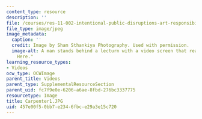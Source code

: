 ```yaml
---
content_type: resource
description: ''
file: /courses/res-11-002-intentional-public-disruptions-art-responsibility-and-pedagogy-fall-2017/457e00f50bb7e2346fbce29a3e15c720_Carpenter1.JPG
file_type: image/jpeg
image_metadata:
  caption: ''
  credit: Image by Sham Sthankiya Photography. Used with permission.
  image-alt: A man stands behind a lecturn with a video screen that reads "Something
    Here."
learning_resource_types:
- Videos
ocw_type: OCWImage
parent_title: Videos
parent_type: SupplementalResourceSection
parent_uid: fc7f9e0e-6206-a6ae-8fbd-276bc3337775
resourcetype: Image
title: Carpenter1.JPG
uid: 457e00f5-0bb7-e234-6fbc-e29a3e15c720
---
```

